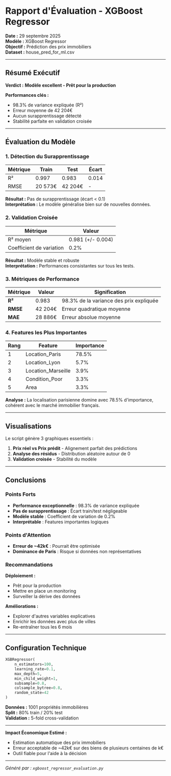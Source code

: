 # Rapport d'Évaluation - XGBoost Regressor

**Date :** 29 septembre 2025  
**Modèle :** XGBoost Regressor  
**Objectif :** Prédiction des prix immobiliers  
**Dataset :** house_pred_for_ml.csv  

---

## Résumé Exécutif

**Verdict :** **Modèle excellent - Prêt pour la production**

**Performances clés :**
- 98.3% de variance expliquée (R²)
- Erreur moyenne de 42 204€
- Aucun surapprentissage détecté
- Stabilité parfaite en validation croisée

---

## Évaluation du Modèle

### 1. Détection du Surapprentissage

| Métrique | Train | Test | Écart |
|----------|-------|------|-------|
| R² | 0.997 | 0.983 | 0.014 |
| RMSE | 20 573€ | 42 204€ | - |

**Résultat :** Pas de surapprentissage (écart < 0.1)  
**Interprétation :** Le modèle généralise bien sur de nouvelles données.

### 2. Validation Croisée

| Métrique | Valeur |
|----------|--------|
| R² moyen | 0.981 (+/- 0.004) |
| Coefficient de variation | 0.2% |

**Résultat :** Modèle stable et robuste  
**Interprétation :** Performances consistantes sur tous les tests.

### 3. Métriques de Performance

| Métrique | Valeur | Signification |
|----------|--------|---------------|
| **R²** | 0.983 | 98.3% de la variance des prix expliquée |
| **RMSE** | 42 204€ | Erreur quadratique moyenne |
| **MAE** | 28 886€ | Erreur absolue moyenne |

### 4. Features les Plus Importantes

| Rang | Feature | Importance |
|------|---------|------------|
| 1 | Location_Paris | 78.5% |
| 2 | Location_Lyon | 5.7% |
| 3 | Location_Marseille | 3.9% |
| 4 | Condition_Poor | 3.3% |
| 5 | Area | 3.3% |

**Analyse :** La localisation parisienne domine avec 78.5% d'importance, cohérent avec le marché immobilier français.

---

## Visualisations

Le script génère 3 graphiques essentiels :
1. **Prix réel vs Prix prédit** - Alignement parfait des prédictions
2. **Analyse des résidus** - Distribution aléatoire autour de 0
3. **Validation croisée** - Stabilité du modèle

---

## Conclusions

### Points Forts
- **Performance exceptionnelle** : 98.3% de variance expliquée
- **Pas de surapprentissage** : Écart train/test négligeable
- **Modèle stable** : Coefficient de variation de 0.2%
- **Interprétable** : Features importantes logiques

### Points d'Attention
- **Erreur de ~42k€** : Pourrait être optimisée
- **Dominance de Paris** : Risque si données non représentatives

### Recommandations

**Déploiement :**
- Prêt pour la production
- Mettre en place un monitoring
- Surveiller la dérive des données

**Améliorations :**
- Explorer d'autres variables explicatives
- Enrichir les données avec plus de villes
- Re-entraîner tous les 6 mois

---

## Configuration Technique

```python
XGBRegressor(
    n_estimators=100,
    learning_rate=0.1,
    max_depth=5,
    min_child_weight=1,
    subsample=0.8,
    colsample_bytree=0.8,
    random_state=42
)
```

**Données :** 1001 propriétés immobilières  
**Split :** 80% train / 20% test  
**Validation :** 5-fold cross-validation

---

**Impact Économique Estimé :**
- Estimation automatique des prix immobiliers
- Erreur acceptable de ~42k€ sur des biens de plusieurs centaines de k€
- Outil fiable pour l'aide à la décision

---

*Généré par : `xgboost_regressor_evaluation.py`*
